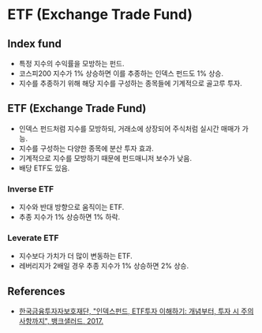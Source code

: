# ETF (Exchange Trade Fund)

## Index fund

* 특정 지수의 수익률을 모방하는 펀드.
* 코스피200 지수가 1% 상승하면 이를 추종하는 인덱스 펀드도 1% 상승.
* 지수를 추종하기 위해 해당 지수를 구성하는 종목들에 기계적으로 골고루 투자.

## ETF (Exchange Trade Fund)

* 인덱스 펀드처럼 지수를 모방하되, 거래소에 상장되어 주식처럼 실시간 매매가 가능.
* 지수를 구성하는 다양한 종목에 분산 투자 효과.
* 기계적으로 지수를 모방하기 때문에 펀드매니저 보수가 낮음.
* 배당 ETF도 있음.

### Inverse ETF

* 지수와 반대 방향으로 움직이는 ETF.
* 추종 지수가 1% 상승하면 1% 하락.

### Leverate ETF

* 지수보다 가치가 더 많이 변동하는 ETF.
* 레버리지가 2배일 경우 추종 지수가 1% 상승하면 2% 상승.

## References

* [한국금융투자자보호재단, "인덱스펀드, ETF투자 이해하기: 개념부터, 투자 시 주의사항까지", 뱅크샐러드, 2017.](https://banksalad.com/contents/%EC%9D%B8%EB%8D%B1%EC%8A%A4%ED%8E%80%EB%93%9C-ETF%ED%88%AC%EC%9E%90-%EC%9D%B4%ED%95%B4%ED%95%98%EA%B8%B0-%EA%B0%9C%EB%85%90%EB%B6%80%ED%84%B0-%ED%88%AC%EC%9E%90-%EC%8B%9C-%EC%A3%BC%EC%9D%98%EC%82%AC%ED%95%AD%EA%B9%8C%EC%A7%80-xNWgO)
